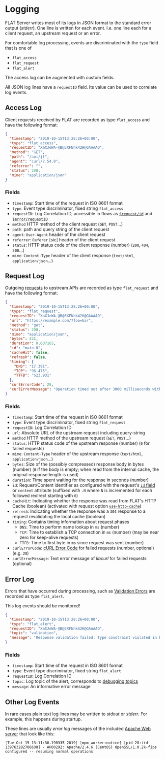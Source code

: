 # Logging

FLAT Server writes most of its logs in JSON format to the standard error output (_stderr_). One line is written for each event. I.e. one line each for a client request, an upstream request or an error.

For comfortable log processing, events are discriminated with the `type` field that is one of

* `flat_access`
* `flat_request`
* `flat_alert`

The access log can be augmented with custom fields.

All JSON log lines have a `requestID` field. Its value can be used to correlate log events.

## Access Log

Client requests received by FLAT are recorded as type `flat_access` and have the following format:

```json
{
  "timestamp": "2019-10-15T13:28:26+00:00",
  "type": "flat_access",
  "requestID": "XaXJeWA-@B@3XFNhk42H@QAAAAQ",
  "method": "GET",
  "path": "/api/jt",
  "agent": "curl/7.54.0",
  "referrer": "",
  "status": 200,
  "mime": "application/json"
}
```

### Fields

* `timestamp`: Start time of the request in ISO 8601 format
* `type`: Event type discriminator, fixed string `flat_access`
* `requestID`: Log Correlation ID, accessible in flows as [`$request/id`](/reference/variables.md#predefined-variables) and [`$error/requestID`](/reference/variables.md#usderror)
* `method` HTTP method of the client request (`GET`, `POST`…)
* `path`: path and query string of the client request
* `agent`: `User-Agent` header of the client request
* `referrer`: `Referer` [sic] header of the client request
* `status`: HTTP status code of the client response (number) (`200`, `404`, `500`…)
* `mime`: `Content-Type` header of the client response (`text/html`, `application/json`…)


## Request Log

Outgoing [requests](/reference/actions/request.md) to upstream APIs are recorded as type `flat_request` and have the following format:

```json
{
  "timestamp": "2019-10-15T13:28:26+00:00",
  "type": "flat_request",
  "requestID": "XaXJeWA-@B@3XFNhk42H@QAAAAQ",
  "url": "https://example.com/?foo=bar",
  "method": "get",
  "status": 200,
  "mime": "application/json",
  "bytes": 231,
  "duration": 0.607165,
  "id": "main.0",
  "cacheHit": false,
  "refresh": false,
  "timing": {
    "DNS": "17.391",
    "TCP": "96.475",
    "TTFB": "623.931"
  },
  "curlErrorCode": 28,
  "curlErrorMessage": "Operation timed out after 3000 milliseconds with 0 out of -1 bytes received"
}
```

### Fields

* `timestamp`: Start time of the request in ISO 8601 format
* `type`: Event type discriminator, fixed string `flat_request`
* `requestID`: Log Correlation ID
* `url`: Absolute URL of the upstream request including query-string
* `method` HTTP method of the upstream request (`GET`, `POST`…)
* `status`: HTTP status code of the upstream response (number) (`0` for failed requests)
* `mime`: `Content-Type` header of the upstream response (`text/html`, `application/json`…)
* `bytes`: Size of the (possibly compressed) response body in bytes (number) (`0` if the body is empty; when read from the internal cache, the original response length is used)
* `duration`: Time spent waiting for the response in seconds (number)
* `id`: Request/Content identifier as configured with the request's [`id` field](/reference/actions/request.md#id) or `content` attribute (suffixed with `.N` where `N` is incremented for each followed redirect starting with `0`)
* `cacheHit`: Indicating whether the response was read from FLAT's HTTP Cache (boolean) (activated with request option [`use-http-cache`](/reference/actions/request.md#options))
* `refresh`: Indicating whether the response was a `304` response to a request revalidating the local cache (boolean)
* `timing`: Contains timing information about request phases
  * `DNS`: Time to perform name lookup in `ms` (number)
  * `TCP`: Time to establish a TCP connection in `ms` (number) (may be near zero for keep-alive requests)
  * `TTFB`: Time to first byte in `ms` since request was sent (number)
* `curlErrorCode`: [cURL Error Code](https://curl.haxx.se/libcurl/c/libcurl-errors.html) for failed requests (number, optional) (e.g. `28`)
* `curlErrorMessage`: Text error message of _libcurl_ for failed requests (optional)

## Error Log

Errors that have occurred during processing, such as [Validation Errors](/reference/openapi/validation.md) are recorded as type `flat_alert`.

This log events should be monitored!

```json
{
  "timestamp": "2019-10-15T13:28:26+00:00",
  "type": "flat_alert",
  "requestID": "XaXJeWA-@B@3XFNhk42H@QAAAAQ",
  "topic": "validation",
  "message": "Response validation failed: Type constraint violated in body: String value found, but an object is required. "
}
```

### Fields

* `timestamp`: Start time of the request in ISO 8601 format
* `type`: Event type discriminator, fixed string `flat_alert`
* `requestID`: Log Correlation ID
* `topic`: Log topic of the alert, corresponds to [debugging topics](/reference/debugging.md)
* `message`: An informative error message


## Other Log Events

In rare cases plain text log lines may be written to _stdout_ or _stderr_. For example, this happens during startup.

These lines are usually _error log_ messages of the included [Apache Web server](https://httpd.apache.org) that look like this:

```
[Tue Oct 15 13:11:30.190335 2019] [mpm_worker:notice] [pid 28:tid 139763282708608] - AH00292: Apache/2.4.6 (CentOS) OpenSSL/1.0.2k-fips configured -- resuming normal operations
```
